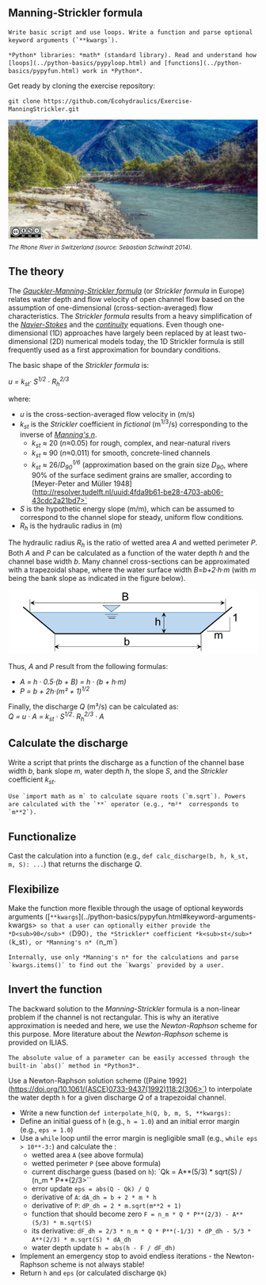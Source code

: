 ## Manning-Strickler formula

```{admonition} Goals
Write basic script and use loops. Write a function and parse optional keyword arguments (`**kwargs`).
```

```{admonition} Requirements
*Python* libraries: *math* (standard library). Read and understand how [loops](../python-basics/pypyloop.html) and [functions](../python-basics/pypyfun.html) work in *Python*.
```

Get ready by cloning the exercise repository:

```
git clone https://github.com/Ecohydraulics/Exercise-ManningStrickler.git
```

![rhone](https://github.com/Ecohydraulics/media/raw/master/jpg/hydraulics-1d.jpg)<br>
*<sub>The Rhone River in Switzerland (source: Sebastian Schwindt 2014).</sub>*


## The theory
The [*Gauckler-Manning-Strickler formula*](https://en.wikipedia.org/wiki/Manning_formula) (or *Strickler formula* in Europe) relates water depth and flow velocity of open channel flow based on the assumption of one-dimensional (cross-section-averaged) flow characteristics. The *Strickler formula* results from a heavy simplification of the [*Navier-Stokes*](https://en.wikipedia.org/wiki/Navier-Stokes_equations) and the [*continuity*](https://en.wikipedia.org/wiki/Continuity_equation) equations. Even though one-dimensional (1D) approaches have largely been replaced by at least two-dimensional (2D) numerical models today, the 1D Strickler formula is still frequently used as a first approximation for boundary conditions.

The basic shape of the *Strickler formula* is:<br>

*u = k<sub>st</sub>· S<sup>1/2</sup> · R<sub>h</sub><sup>2/3</sup>*

where:

* *u* is the cross-section-averaged flow velocity in (m/s)
* *k<sub>st</sub>* is the *Strickler* coefficient in *fictional* (m<sup>1/3</sup>/s) corresponding to the inverse of [*Manning's n*](http://www.fsl.orst.edu/geowater/FX3/help/8_Hydraulic_Reference/Mannings_n_Tables.htm).
	- *k<sub>st</sub>* &asymp; 20 (*n*&asymp;0.05) for rough, complex, and near-natural rivers
	- *k<sub>st</sub>* &asymp; 90 (*n*&asymp;0.011) for smooth, concrete-lined channels
	- *k<sub>st</sub>* &asymp; 26/*D<sub>90</sub><sup>1/6</sup>* (approximation based on the grain size *D<sub>90</sub>*, where 90% of the surface sediment grains are smaller, according to [Meyer-Peter and Müller 1948](http://resolver.tudelft.nl/uuid:4fda9b61-be28-4703-ab06-43cdc2a21bd7>`
* *S* is the hypothetic energy slope (m/m), which can be assumed to correspond to the channel slope for steady, uniform flow conditions.
* *R<sub>h</sub>* is the hydraulic radius in (m)


The hydraulic radius *R<sub>h</sub>* is the ratio of wetted area *A* and wetted perimeter *P*. Both *A* and *P* can be calculated as a function of the water depth *h* and the channel base width *b*. Many channel cross-sections can be approximated with a trapezoidal shape, where the water surface width *B*=*b+2·h·m* (with *m* being the bank slope as indicated in the figure below).

![FlowCrossSection](https://github.com/Ecohydraulics/media/raw/master/png/flow-cs.png)

Thus, *A* and *P* result from the following formulas:

* *A = h · 0.5·(b + B) = h · (b + h·m)* 
* *P = b + 2h·(m² + 1)<sup>1/2</sup>* 

Finally, the discharge *Q* (m³/s) can be calculated as:<br>
*Q = u · A = k<sub>st</sub> · S<sup>1/2</sup>· R<sub>h</sub><sup>2/3</sup> · A*


## Calculate the discharge 

Write a script that prints the discharge as a function of the channel base width *b*, bank slope *m*, water depth *h*, the slope *S*, and the *Strickler* coefficient *k<sub>st</sub>*.

```{tip}
Use `import math as m` to calculate square roots (`m.sqrt`). Powers are calculated with the `**` operator (e.g., *m²*  corresponds to `m**2`).
```

## Functionalize
Cast the calculation into a function (e.g., `def calc_discharge(b, h, k_st, m, S): ...`) that returns the discharge *Q*.

## Flexibilize
Make the function more flexible through the usage of optional keywords arguments ([`**kwargs`](../python-basics/pypyfun.html#keyword-arguments-kwargs>` so that a user can optionally either provide the *D<sub>90</sub>* (`D90`), the *Strickler* coefficient *k<sub>st</sub>* (`k_st`), or *Manning's n* (`n_m`)

```{tip}
Internally, use only *Manning's n* for the calculations and parse `kwargs.items()` to find out the `kwargs` provided by a user.
```

## Invert the function

The backward solution to the *Manning-Strickler* formula is a non-linear problem if the channel is not rectangular. This is why an iterative approximation is needed and here, we use the *Newton-Raphson* scheme for this purpose. More literature about the *Newton-Raphson* scheme is provided on ILIAS.


```{tip}
The absolute value of a parameter can be easily accessed through the built-in `abs()` method in *Python3*.
```

Use a Newton-Raphson solution scheme ([Paine 1992](https://doi.org/10.1061/(ASCE)0733-9437(1992)118:2(306>`) to interpolate the water depth `h` for a given discharge *Q* of a trapezoidal channel.

* Write a new function `def interpolate_h(Q, b, m, S, **kwargs):`
* Define an initial guess of `h` (e.g., `h = 1.0`) and an initial error margin (e.g., `eps = 1.0`) 
* Use a `while` loop until the error margin is negligible small (e.g., `while eps > 10**-3:`) and calculate the :
	- wetted area `A` (see above formula)
	- wetted perimeter `P` (see above formula)
	- current discharge guess (based on `h`): `Qk = A**(5/3) * sqrt(S) / (n_m * P**(2/3>``
	- error update `eps = abs(Q - Qk) / Q`
	- derivative of `A`: `dA_dh = b + 2 * m * h` 
	- derivative of `P`: `dP_dh = 2 * m.sqrt(m**2 + 1)`
	- function that should become zero `F = n_m * Q * P**(2/3) - A**(5/3) * m.sqrt(S)`
	- its derivative: `dF_dh = 2/3 * n_m * Q * P**(-1/3) * dP_dh - 5/3 * A**(2/3) * m.sqrt(S) * dA_dh`
	- water depth update `h = abs(h - F / dF_dh)`
* Implement an emergency stop to avoid endless iterations - the Newton-Raphson scheme is not always stable!
* Return `h` and `eps` (or calculated discharge `Qk`)
	


